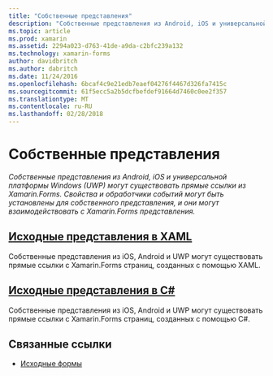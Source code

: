 ```yaml
---
title: "Собственные представления"
description: "Собственные представления из Android, iOS и универсальной платформы Windows (UWP) могут существовать прямые ссылки из Xamarin.Forms. Свойства и обработчики событий могут быть установлены для собственного представления, и они могут взаимодействовать с Xamarin.Forms представления."
ms.topic: article
ms.prod: xamarin
ms.assetid: 2294a023-d763-41de-a9da-c2bfc239a132
ms.technology: xamarin-forms
author: davidbritch
ms.author: dabritch
ms.date: 11/24/2016
ms.openlocfilehash: 6bcaf4c9e21edb7eaef04276f4467d326fa7415c
ms.sourcegitcommit: 61f5ecc5a2b5dcfbefdef91664d7460c0ee2f357
ms.translationtype: MT
ms.contentlocale: ru-RU
ms.lasthandoff: 02/28/2018
---
```

# <a name="native-views"></a>Собственные представления

_Собственные представления из Android, iOS и универсальной платформы Windows (UWP) могут существовать прямые ссылки из Xamarin.Forms. Свойства и обработчики событий могут быть установлены для собственного представления, и они могут взаимодействовать с Xamarin.Forms представления._

## <a name="native-views-in-xamlxamlmd"></a>[Исходные представления в XAML](xaml.md)

Собственные представления из iOS, Android и UWP могут существовать прямые ссылки с Xamarin.Forms страниц, созданных с помощью XAML.

## <a name="native-views-in-ccodemd"></a>[Исходные представления в C#](code.md)

Собственные представления из iOS, Android и UWP могут существовать прямые ссылки с Xamarin.Forms страниц, созданных с помощью C#.


## <a name="related-links"></a>Связанные ссылки

- [Исходные формы](~/xamarin-forms/platform/native-forms.md)
